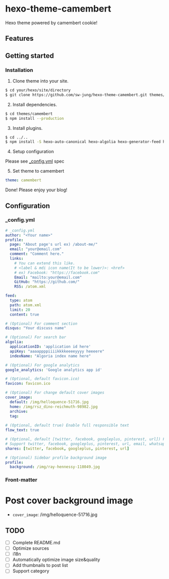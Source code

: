 # hexo-theme-camembert

Hexo theme powered by camembert cookie!

## Features

## Getting started

### Installation

1. Clone theme into your site.
```bash
$ cd your/hexo/site/directory
$ git clone https://github.com/sw-jung/hexo-theme-camembert.git themes/camembert
```

2. Install dependencies.
```bash
$ cd themes/camembert
$ npm install --production
```

3. Install plugins.
```bash
$ cd ../..
$ npm install -S hexo-auto-canonical hexo-algolia hexo-generator-feed hexo-renderer-sass hexo-renderer-webpack-2-advanced babel-core babel-loader babel-preset-es2015
```

4. Setup configuration

Please see [_config.yml](#_configyml) spec

5. Set theme to camembert
```yml
theme: camembert
```

Done! Please enjoy your blog!

## Configuration

### _config.yml
```yml
# _config.yml
author: "<Your name>"
profile:
  page: "About page's url ex) /about-me/"
  email: "your@email.com"
  comment: "Comment here."
  links:
    # You can extend this like.
    # <label & mdi icon name(It to be lower)>: <href>
    # ex) Facebook: "https://facebook.com"
    Email: "mailto:your@email.com"
    GitHub: "https://github.com/"
    RSS: /atom.xml

feed:
  type: atom
  path: atom.xml
  limit: 20
  content: true

# (Optional) For comment section
disqus: "Your discuss name"

# (Optional) For search bar
algolia:
  applicationID: 'application id here'
  apiKey: "aaaappppiiiikkkkeeeeyyyy heeeere"
  indexName: "Algoria index name here"

# (Optional) For google analytics
google_analytics: 'Google analytics app id'

# (Optional, default favicon.ico)
favicon: favicon.ico

# (Optional) For change default cover images
cover_image:
  default: /img/helloquence-51716.jpg
  home: /img/rsz_dino-reichmuth-98982.jpg
  archive:
  tag:
  
# (Optional, default true) Enable full responsible text
flow_text: true

# (Optional, default [twitter, facebook, googleplus, pinterest, url]) For share modal.
# Support twitter, facebook, googleplus, pinterest, url, email, whatsapp
shares: [twitter, facebook, googleplus, pinterest, url]

# (Optional) Sidebar profile background image
profile:
  background: /img/ray-hennessy-118049.jpg
```

### Front-matter

# Post cover background image
* `cover_image`: /img/helloquence-51716.jpg

## TODO

* [ ] Complete README.md
* [ ] Optimize sources
* [ ] i18n
* [ ] Automatically optimize image size&quality
* [ ] Add thumbnails to post list
* [ ] Support category